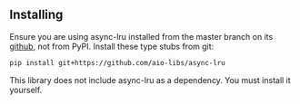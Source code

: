 ## Installing


Ensure you are using async-lru installed from the master branch on its [github](https://github.com/aio-libs), not from PyPI. Install these type stubs from git:

```sh
pip install git+https://github.com/aio-libs/async-lru
```

This library does not include async-lru as a dependency. You must install it yourself.
